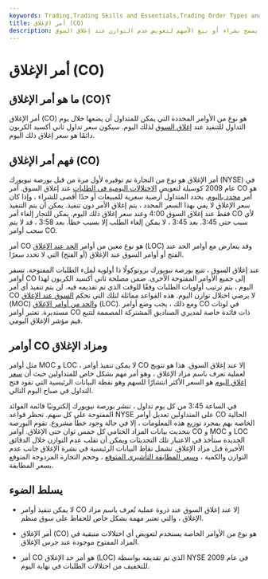 ```yaml
---
keywords: Trading,Trading Skills and Essentials,Trading Order Types and Processes,Trading Skills,Trading Orders
title: أمر الإغلاق (CO)
description: أمر الإغلاق هو أمر محدد ليوم واحد يسمح بشراء أو بيع الأسهم لتعويض عدم التوازن عند إغلاق السوق.
---
```


# أمر الإغلاق (CO)
## ما هو أمر الإغلاق (CO)؟

أمر الإغلاق (CO) هو نوع من الأوامر المحددة التي يمكن للمتداول أن يضعها خلال يوم التداول للتنفيذ عند [إغلاق السوق](/close) لذلك اليوم. سيكون سعر تداول ثاني أكسيد الكربون دائمًا هو سعر إغلاق ذلك اليوم.

## فهم أمر الإغلاق (CO)

أمر الإغلاق هو نوع من التجارة تم توفيره لأول مرة من قبل بورصة نيويورك (NYSE) في عام 2009 كوسيلة لتعويض [الاختلالات اليومية في الطلبات](/order-imbalance) عند إغلاق السوق. أمر CO هو أمر [محدد باليوم](/dayorder). يحدد المتداول أرضية سعرية للمبيعات أو حدًا أقصى للشراء ، وإذا كان سعر الإغلاق لا يفي بهذا السعر المحدد ، يتم إغلاق الأمر دون تنفيذ. يمكن أن يتم التنفيذ فقط عند إغلاق السوق 4:00 وعند سعر إغلاق ذلك اليوم. يمكن للتجار إلغاء أمر CO لأي سبب حتى 3:45. بعد 3:45 ، لا يمكن إلغاء الطلب إلا بسبب خطأ. بعد 3:58 ، قد لا يتم سحب أوامر CO.

أمر CO هو نوع معين من أوامر [الحد عند الإغلاق](/limitoncloseorder) (LOC) وقد يتعارض مع أوامر الحد عند الفتح أو أوامر السوق عند الإغلاق (أو الفتح) التي لا تحدد سعرًا.

عند إغلاق السوق ، تتبع بورصة نيويورك بروتوكولًا ذا أولوية لملء الطلبات المفتوحة. تسفر أوامر CO إلى جميع الأوامر المفتوحة الأخرى. ضمن مصلحة ثاني أكسيد الكربون لهذا اليوم ، يتم ترتيب أولويات الطلبات وفقًا للوقت الذي تم تقديمه فيه. لن يتم تنفيذ أي أمر CO لا يرضي اختلال توازن اليوم. هذه القواعد مماثلة لتلك التي تحكم [السوق عند الإغلاق](/marketonclose) (MOC) [والحد من أوامر الإغلاق](/limitoncloseorder) (LOC). ومع ذلك ، يجب وضع أوامر CO في لوتات مستديرة. تعتبر أوامر CO ذات فائدة خاصة لمديري الصناديق المشتركة المصممة لتتبع قيم مؤشر الإغلاق اليومي.

## أوامر CO ومزاد الإغلاق

مثل أوامر MOC و LOC ، لا يمكن تنفيذ أوامر CO إلا عند إغلاق السوق. هذا هو تتويج لعملية تعرف باسم مزاد الإغلاق ، وهو أمر مهم بشكل خاص للمتداولين حيث أن [سعر إغلاق اليوم](/closingprice) هو السعر الأكثر انتشارًا للسهم وهو نقطة البيانات الرئيسية التي تقود فتح التداول في صباح اليوم التالي.

في الساعة 3:45 من كل يوم تداول ، تنشر بورصة نيويورك إلكترونيًا قائمة الفوائد المفتوحة على كل سهم. تحظر قواعد NYSE على المتداولين تعديل أوامر CO الحالية الخاصة بهم بمجرد توزيع هذه المعلومات ، إلا في حالة وجود خطأ مشروع. تقوم البورصة بتحديث بيانات المزاد الختامي كل خمس ثوان حتى الإغلاق. أوامر CO و MOC و LOC الجديدة ستأخذ في الاعتبار تلك التحديثات ويمكن أن تقلب عدم التوازن خلال الدقائق الأخيرة قبل مزاد الإغلاق. تشمل نقاط البيانات الرئيسية في نشرة الإغلاق جانب عدم التوازن والكمية ، [وسعر المطابقة التأشيري المتوقع](/indicative-match-price) ، وحجم التجارة المزدوجة المتوقع بسعر المطابقة.

## يسلط الضوء

- لا يمكن تنفيذ أوامر CO إلا عند إغلاق السوق عند ذروة عملية تُعرف باسم مزاد الإغلاق ، والتي تعتبر مهمة بشكل خاص للحفاظ على سوق منظم.

- أمر الإغلاق (CO) هو نوع من الأوامر الخاصة يستخدم لتعويض أي اختلالات متبقية في المزاد المفتوح موجودة عند جرس الإغلاق.

- أمر CO هو أمر حد الإغلاق (LOC) الذي تم تقديمه بواسطة NYSE في عام 2009 للتخفيف من اختلالات الطلبات في نهاية اليوم.


